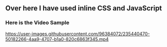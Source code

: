 <h2>Over here I have used inline CSS and JavaScript</h2>

<h3>Here is the Video Sample</h3>


https://user-images.githubusercontent.com/96384072/235440470-50182266-4aa9-4707-b1a0-820c6863f345.mp4

